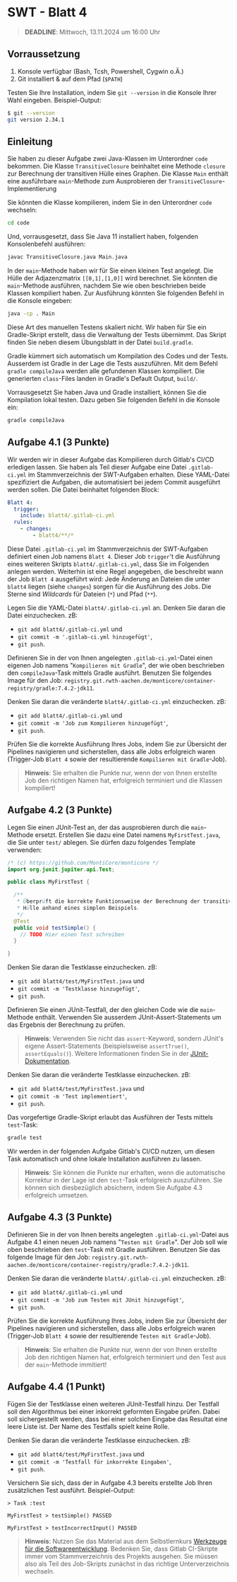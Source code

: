 <!-- (c) https://github.com/MontiCore/monticore -->
# SWT - Blatt 4

> **DEADLINE**: Mittwoch, 13.11.2024 um 16:00 Uhr

## Vorraussetzung

1. Konsole verfügbar (Bash, Tcsh, Powershell, Cygwin o.Ä.)
2. Git installiert & auf dem Pfad (`$PATH`)

Testen Sie Ihre Installation, indem Sie `git --version` in die Konsole Ihrer Wahl eingeben. Beispiel-Output:

```bash
$ git --version
git version 2.34.1
```

## Einleitung

Sie haben zu dieser Aufgabe zwei Java-Klassen im Unterordner `code` bekommen.
Die Klasse `TransitiveClosure` beinhaltet eine Methode `closure` zur Berechnung
der transitiven Hülle eines Graphen. Die Klasse `Main` enthält eine ausführbare
`main`-Methode zum Ausprobieren der `TransitiveClosure`-Implementierung

Sie könnten die Klasse kompilieren, indem Sie in den Unterordner `code`
wechseln:

```bash
cd code
```

Und, vorrausgesetzt, dass Sie Java 11 installiert haben, folgenden Konsolenbefehl ausführen:

```bash
javac TransitiveClosure.java Main.java
```

In der `main`-Methode haben wir für Sie einen kleinen Test angelegt. Die Hülle
der Adjazenzmatrix `[[0,1],[1,0]]` wird berechnet. Sie könnten die
`main`-Methode ausführen, nachdem Sie wie oben beschrieben beide Klassen
kompiliert haben. Zur Ausführung könnten Sie folgenden Befehl in die Konsole
eingeben:

```bash
java -cp . Main
```

Diese Art des manuellen Testens skaliert nicht. Wir haben für Sie ein
Gradle-Skript erstellt, dass die Verwaltung der Tests übernimmt. Das Skript
finden Sie neben diesem Übungsblatt in der Datei `build.gradle`.

Gradle kümmert sich automatisch um Kompilation des Codes und der Tests.
Ausserdem ist Gradle in der Lage die Tests auszuführen. Mit dem Befehl `gradle
compileJava` werden alle gefundenen Klassen kompiliert. Die generierten
`class`-Files landen in Gradle's Default Output, `build/`.

Vorrausgesetzt Sie haben Java und Gradle installiert, können Sie die Kompilation lokal testen. Dazu geben Sie folgenden Befehl in die Konsole ein:

```bash
gradle compileJava
```

## Aufgabe 4.1 (3 Punkte)

Wir werden wir in dieser Aufgabe das Kompilieren durch Gitlab's CI/CD erledigen
lassen. Sie haben als Teil dieser Aufgabe eine Datei `.gitlab-ci.yml` im
Stammverzeichnis der SWT-Aufgaben erhalten. Diese YAML-Datei spezifiziert die
Aufgaben, die automatisiert bei jedem Commit ausgeführt werden sollen. Die Datei beinhaltet folgenden Block:

```yml
Blatt 4:
  trigger:
    include: blatt4/.gitlab-ci.yml
  rules:
    - changes:
        - blatt4/**/*
```

Diese Datei `.gitlab-ci.yml` im Stammverzeichnis der SWT-Aufgaben definiert
einen Job namens `Blatt 4`. Dieser Job `trigger`'t die Ausführung eines weiteren
Skripts `blatt4/.gitlab-ci.yml`, dass Sie im Folgenden anlegen werden. Weiterhin
ist eine Regel angegeben, die beschreibt wann der Job `Blatt 4` ausgeführt wird:
Jede Änderung an Dateien die unter `blatt4` liegen (siehe `changes`) sorgen für
die Ausführung des Jobs. Die Sterne sind *Wildcards* für Dateien (`*`) und Pfad
(`**`).

Legen Sie die YAML-Datei `blatt4/.gitlab-ci.yml` an. Denken Sie daran die Datei
einzuchecken. zB:
* `git add blatt4/.gitlab-ci.yml` und
* `git commit -m '.gitlab-ci.yml hinzugefügt'`, 
* `git push`.

Definieren Sie in der von Ihnen angelegten `.gitlab-ci.yml`-Datei einen eigenen
Job namens "`Kompilieren mit Gradle`", der wie oben beschrieben den
`compileJava`-Task mittels Gradle ausführt. Benutzen Sie folgendes Image für den
Job:
`registry.git.rwth-aachen.de/monticore/container-registry/gradle:7.4.2-jdk11`.

Denken Sie daran die veränderte `blatt4/.gitlab-ci.yml` einzuchecken. zB:
* `git add blatt4/.gitlab-ci.yml` und
* `git commit -m 'Job zum Kompilieren hinzugefügt'`, 
* `git push`.

Prüfen Sie die korrekte Ausführung Ihres Jobs, indem Sie zur Übersicht der
Pipelines navigieren und sicherstellen, dass alle Jobs erfolgreich waren
(Trigger-Job `Blatt 4` sowie der resultierende `Kompilieren mit Gradle`-Job).

> **Hinweis**: Sie erhalten die Punkte nur, wenn der von Ihnen erstellte Job den
richtigen Namen hat, erfolgreich terminiert und die Klassen kompiliert!

## Aufgabe 4.2 (3 Punkte)

Legen Sie einen JUnit-Test an, der das ausprobieren durch die `main`-Methode
ersetzt. Erstellen Sie dazu eine Datei namens `MyFirstTest.java`, die Sie unter
`test/` ablegen. Sie dürfen dazu folgendes Template verwenden:

```java
/* (c) https://github.com/MontiCore/monticore */
import org.junit.jupiter.api.Test;

public class MyFirstTest {

  /** 
   * Überprüft die korrekte Funktionsweise der Berechnung der transitiven
   * Hülle anhand eines simplen Beispiels.
   */
  @Test
  public void testSimple() {
    // TODO Hier einen Test schreiben
  }

}
```

Denken Sie daran die Testklasse einzuchecken. zB:
* `git add blatt4/test/MyFirstTest.java` und
* `git commit -m 'Testklasse hinzugefügt'`, 
* `git push`.

Definieren Sie einen JUnit-Testfall, der den gleichen Code wie die
`main`-Methode enthält. Verwenden Sie ausserdem JUnit-Assert-Statements um das
Ergebnis der Berechnung zu prüfen.

> **Hinweis**: Verwenden Sie nicht das `assert`-Keyword, sondern JUnit's eigene
> Assert-Statements (beispielsweise `assertTrue()`, `assertEquals()`). Weitere
> Informationen finden Sie in der [JUnit-Dokumentation][junit].

Denken Sie daran die veränderte Testklasse einzuchecken. zB:
* `git add blatt4/test/MyFirstTest.java` und
* `git commit -m 'Test implementiert'`, 
* `git push`.

Das vorgefertige Gradle-Skript erlaubt das Ausführen der Tests mittels `test`-Task:

```bash
gradle test
```

Wir werden in der folgenden Aufgabe Gitlab's CI/CD nutzen, um diesen Task
automatisch und ohne lokale Installation ausführen zu lassen.

> **Hinweis**: Sie können die Punkte nur erhalten, wenn die automatische
> Korrektur in der Lage ist den `test`-Task erfolgreich auszuführen. Sie können
> sich diesbezüglich absichern, indem Sie Aufgabe 4.3 erfolgreich umsetzen.

## Aufgabe 4.3 (3 Punkte)

Definieren Sie in der von Ihnen bereits angelegten `.gitlab-ci.yml`-Datei aus
Aufgabe 4.1 einen neuen Job namens "`Testen mit Gradle`". Der Job soll wie oben
beschrieben den `test`-Task mit Gradle ausführen. Benutzen Sie das folgende Image für den Job:
`registry.git.rwth-aachen.de/monticore/container-registry/gradle:7.4.2-jdk11`.

Denken Sie daran die veränderte `blatt4/.gitlab-ci.yml` einzuchecken. zB:
* `git add blatt4/.gitlab-ci.yml` und
* `git commit -m 'Job zum Testen mit JUnit hinzugefügt'`, 
* `git push`.

Prüfen Sie die korrekte Ausführung Ihres Jobs, indem Sie zur Übersicht der
Pipelines navigieren und sicherstellen, dass alle Jobs erfolgreich waren
(Trigger-Job `Blatt 4` sowie der resultierende `Testen mit Gradle`-Job).

> **Hinweis**: Sie erhalten die Punkte nur, wenn der von Ihnen erstellte Job den
richtigen Namen hat, erfolgreich terminiert und den Test aus der `main`-Methode
immitiert!

## Aufgabe 4.4 (1 Punkt)

Fügen Sie der Testklasse einen weiteren JUnit-Testfall hinzu. Der Testfall soll
den Algorithmus bei einer inkorrekt geformten Eingabe prüfen. Dabei soll
sichergestellt werden, dass bei einer solchen Eingabe das Resultat eine leere
Liste ist. Der Name des Testfalls spielt keine Rolle.

Denken Sie daran die veränderte Testklasse einzuchecken. zB:
* `git add blatt4/test/MyFirstTest.java` und
* `git commit -m 'Testfall für inkorrekte Eingaben'`, 
* `git push`.

Versichern Sie sich, dass der in Aufgabe 4.3 bereits erstellte Job Ihren
zusätzlichen Test ausführt. Beispiel-Output:

```
> Task :test

MyFirstTest > testSimple() PASSED

MyFirstTest > testIncorrectInput() PASSED
```

> **Hinweis**: Nutzen Sie das Material aus dem Selbstlernkurs [Werkzeuge für die
> Softwareentwicklung][swtools]. Bedenken Sie, dass Gitlab CI-Skripte immer vom
> Stammverzeichnis des Projekts ausgehen. Sie müssen also als Teil des
> Job-Skripts zunächst in das richtige Unterverzeichnis wechseln.

[swtools]: https://moodle.rwth-aachen.de/course/view.php?id=24730
[coverage]: https://en.wikipedia.org/wiki/Code_coverage
[jacoco]: https://docs.gradle.org/current/userguide/jacoco_plugin.html
[hub]: https://hub.docker.com/_/ubuntu
[junit]: https://junit.org/junit5/docs/current/user-guide/#writing-tests
